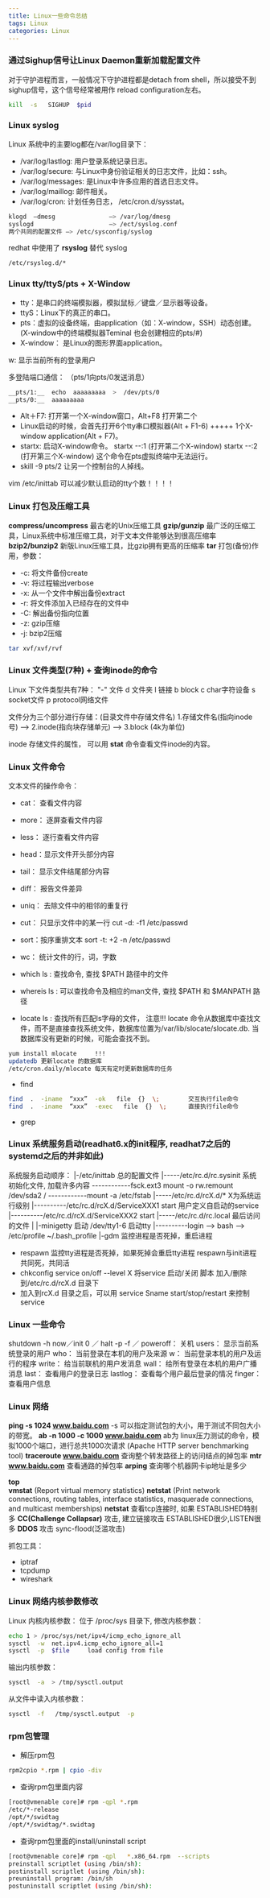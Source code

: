 ```yaml
---
title: Linux一些命令总结
tags: Linux
categories: Linux
---
```


### 通过Sighup信号让Linux Daemon重新加载配置文件
对于守护进程而言，一般情况下守护进程都是detach from shell，所以接受不到sighup信号，这个信号经常被用作 reload configuration左右。
```bash
kill  -s   SIGHUP  $pid  
```
### Linux syslog
Linux 系统中的主要log都在/var/log目录下：
- /var/log/lastlog:  用户登录系统记录日志。
- /var/log/secure:  与Linux中身份验证相关的日志文件，比如：ssh。
- /var/log/messages:  是Linux中许多应用的首选日志文件。
- /var/log/maillog:  邮件相关。
- /var/log/cron:  计划任务日志， /etc/cron.d/sysstat。

```bash
klogd  —dmesg               —> /var/log/dmesg
syslogd                     —> /ect/syslog.conf
两个共同的配置文件 —> /etc/sysconfig/syslog
```
redhat 中使用了   __rsyslog__ 替代 syslog
```bash
/etc/rsyslog.d/*
```

### Linux tty/ttyS/pts + X-Window
- tty：是串口的终端模拟器，模拟鼠标／键盘／显示器等设备。
- ttyS：Linux下的真正的串口。
- pts：虚拟的设备终端，由application（如：X-window，SSH）动态创建。 (X-window中的终端模拟器Teminal 也会创建相应的pts/#)
- X-window： 是Linux的图形界面application。

w: 显示当前所有的登录用户

多登陆端口通信：  （pts/1向pts/0发送消息）
```bash
__pts/1:__  echo  aaaaaaaaa  >  /dev/pts/0
__pts/0:__  aaaaaaaaa
```

- Alt＋F7: 打开第一个X-window窗口，Alt+F8 打开第二个
- Linux启动的时候，会首先打开6个tty串口模拟器(Alt + F1-6) +++++ 1个X-window application(Alt + F7)。
- startx: 启动X-window命令。   startx --:1 (打开第二个X-window)     startx --:2 (打开第三个X-window)         这个命令在pts虚拟终端中无法运行。
- skill -9 pts/2  让另一个控制台的人掉线。

vim /etc/inittab     可以减少默认启动的tty个数！！！！

### Linux 打包及压缩工具
__compress/uncompress__     最古老的Unix压缩工具
__gzip/gunzip__          最广泛的压缩工具，Linux系统中标准压缩工具，对于文本文件能够达到很高压缩率
__bzip2/bunzip2__     新版Linux压缩工具，比gzip拥有更高的压缩率
__tar__ 打包(备份)作用，参数：
  -   -c:  将文件备份create
  -   -v:  将过程输出verbose
  -   -x:  从一个文件中解出备份extract
  -   -r:  将文件添加入已经存在的文件中
  -   -C: 解出备份指向位置
  -   -z:  gzip压缩
  -   -j:  bzip2压缩
```bash     
tar xvf/xvf/rvf
```

### Linux 文件类型(7种) + 查询inode的命令
Linux 下文件类型共有7种：
"-"     文件
d     文件夹
l     链接
b     block
c     char字符设备
s     socket文件
p     protocol网络文件

文件分为三个部分进行存储：(目录文件中存储文件名)
1.存储文件名(指向inode号)   —>   2.inode(指向块存储单元)   —>  3.block (4k为单位)

inode 存储文件的属性，  可以用 __stat__ 命令查看文件inode的内容。

### Linux 文件命令
文本文件的操作命令：
- cat： 查看文件内容
- more： 逐屏查看文件内容
- less： 逐行查看文件内容
- head：显示文件开头部分内容
- tail： 显示文件结尾部分内容
- diff： 报告文件差异
- uniq： 去除文件中的相邻的重复行
- cut： 只显示文件中的某一行                         cut -d: -f1  /etc/passwd
- sort：按序重排文本                                sort  -t:  +2  -n  /etc/passwd
- wc： 统计文件的行，词，字数

- which  ls     :   查找命令,  查找 $PATH 路径中的文件
- whereis  ls  :   可以查找命令及相应的man文件, 查找 $PATH 和 $MANPATH 路径
- locate  ls :      查找所有匹配ls字母的文件，  注意!!!  locate 命令从数据库中查找文件，而不是直接查找系统文件，数据库位置为/var/lib/slocate/slocate.db.        当数据库没有更新的时候，可能会查找不到。
```bash
yum install mlocate     !!!                   
updatedb 更新locate 的数据库                   
/etc/cron.daily/mlocate 每天有定时更新数据库的任务
```

- find

```bash
find  .  -iname  “xxx”  -ok   file  {}  \;        交互执行file命令
find  .  -iname  “xxx”  -exec   file  {}  \;      直接执行file命令
```
- grep

### Linux 系统服务启动(readhat6.x的init程序, readhat7之后的systemd之后的并非如此)
系统服务启动顺序：
|-/etc/inittab                    总的配置文件
|-----/etc/rc.d/rc.sysinit                    系统初始化文件, 加载许多内容
------------fsck.ext3   mount  -o  rw.remount   /dev/sda2  /
------------mount  -a  /etc/fstab
|-----/etc/rc.d/rcX.d/*                    X为系统运行级别
|----------/etc/rc.d/rcX.d/ServiceXXX1  start               用户定义自启动的service
|----------/etc/rc.d/rcX.d/ServiceXXX2  start
|-----/etc/rc.d/rc.local          最后访问的文件
|
|-minigetty   启动   /dev/tty1-6                                   启动tty
|----------login    —>  bash     —>  /etc/profile     ~/.bash_profile
|-gdm               监控进程是否死掉，重启进程

- respawn          监控tty进程是否死掉，如果死掉会重启tty进程    respawn与init进程共同死，共同活
- chkconfig  service  on/off --level X    将service 启动/关闭 脚本 加入/删除 到/etc/rc.d/rcX.d 目录下
- 加入到rcX.d 目录之后，可以用        service  Sname   start/stop/restart      来控制service

### Linux 一些命令
shutdown -h now／init 0 ／ halt  -p -f ／ poweroff： 关机
users： 显示当前系统登录的用户
who： 当前登录在本机的用户及来源
w： 当前登录本机的用户及运行的程序
write： 给当前联机的用户发消息
wall： 给所有登录在本机的用户广播消息
last： 查看用户的登录日志
lastlog： 查看每个用户最后登录的情况
finger： 查看用户信息

### Linux 网络
__ping -s 1024  www.baidu.com__          -s 可以指定测试包的大小，用于测试不同包大小的带宽。
__ab -n 1000 -c 1000  www.baidu.com__         ab为 linux压力测试的命令，模拟1000个端口，进行总共1000次请求          (Apache HTTP server benchmarking tool)
__traceroute  www.baidu.com__                    查询整个转发路径上的访问结点的掉包率
__mtr  www.baidu.com__                    查看通路的掉包率
__arping__  查询哪个机器网卡ip地址是多少

__top__          
__vmstat__          (Report virtual memory statistics)
__netstat__          (Print network connections, routing tables, interface statistics, masquerade connections, and multicast memberships)
__netstat__ 查看tcp连接时, 如果
ESTABLISHED特别多              __CC(Challenge Collapsar)__ 攻击, 建立链接攻击
ESTABLISHED很少,LISTEN很多     __DDOS__ 攻击  sync-flood(泛滥攻击)

抓包工具：
- iptraf
- tcpdump
- wireshark

### Linux 网络内核参数修改
Linux 内核内核参数：
位于 /proc/sys 目录下, 修改内核参数：
```bash
echo 1 > /proc/sys/net/ipv4/icmp_echo_ignore_all
sysctl  -w  net.ipv4.icmp_echo_ignore_all=1
sysctl  -p  $file     load config from file
```
输出内核参数：
```bash
sysctl  -a  > /tmp/sysctl.output
```
从文件中读入内核参数：
```bash
sysctl  -f   /tmp/sysctl.output  -p
```

### rpm包管理
- 解压rpm包
```bash
rpm2cpio *.rpm | cpio -div
```
- 查询rpm包里面内容
```bash
[root@vmenable core]# rpm -qpl *.rpm
/etc/*-release
/opt/*/swidtag
/opt/*/swidtag/*.swidtag
```
- 查询rpm包里面的install/uninstall script
```bash
[root@vmenable core]# rpm -qpl   *.x86_64.rpm  --scripts
preinstall scriptlet (using /bin/sh):
postinstall scriptlet (using /bin/sh):
preuninstall program: /bin/sh
postuninstall scriptlet (using /bin/sh):
```
